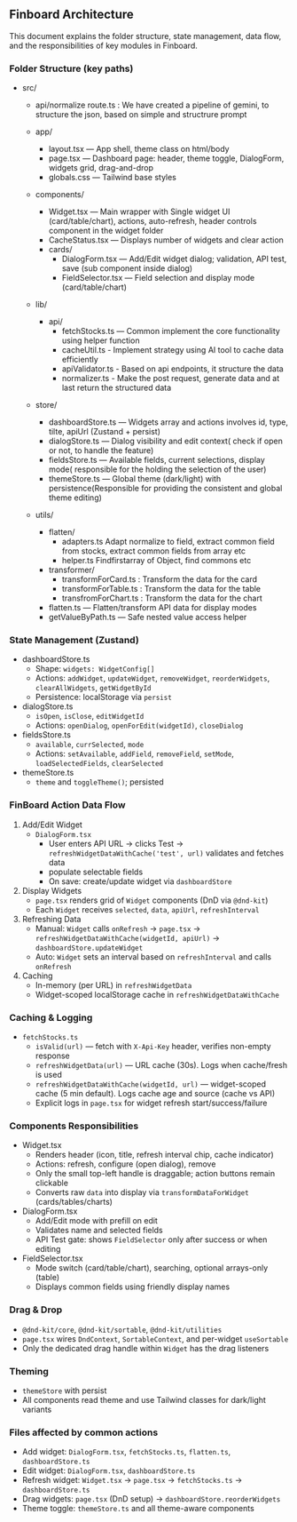 ## Finboard Architecture

This document explains the folder structure, state management, data flow, and the responsibilities of key modules in Finboard.

### Folder Structure (key paths)
- src/
  - api/normalize
    route.ts : We have created a pipeline of gemini, to structure the json, based on simple and structrure prompt
  - app/
    - layout.tsx — App shell, theme class on html/body
    - page.tsx — Dashboard page: header, theme toggle, DialogForm, widgets grid, drag-and-drop
    - globals.css — Tailwind base styles
  - components/
    - Widget.tsx — Main wrapper with Single widget UI (card/table/chart), actions, auto-refresh, header controls component in the widget folder
    - CacheStatus.tsx — Displays number of widgets and clear action
    - cards/
      - DialogForm.tsx — Add/Edit widget dialog; validation, API test, save (sub component inside dialog)
      - FieldSelector.tsx — Field selection and display mode (card/table/chart)
  - lib/
    - api/
      - fetchStocks.ts —  Common implement the core functionality using helper function
      - cacheUtil.ts - Implement strategy using AI tool to cache data efficiently
      - apiValidator.ts - Based on api endpoints, it structure the data
      - normalizer.ts - Make the post request, generate data and at last return the structured data

  - store/
    - dashboardStore.ts — Widgets array and actions involves id, type, tilte, apiUrl (Zustand + persist)
    - dialogStore.ts — Dialog visibility and edit context( check if  open or not, to handle the feature)
    - fieldsStore.ts — Available fields, current selections, display mode( responsible for the holding the selection of the user)
    - themeStore.ts — Global theme (dark/light) with persistence(Responsible for providing the consistent and global theme editing)

  - utils/
    - flatten/
      - adapters.ts Adapt normalize to field, extract common field from stocks, extract common fields from array etc
      - helper.ts Findfirstarray of Object, find commons etc
    - transformer/
      - transformForCard.ts : Transform the data for the card
      - transformForTable.ts : Transform the data for the table
      - transfromForChart.ts : Transform the data for the chart
    - flatten.ts — Flatten/transform API data for display modes
    - getValueByPath.ts — Safe nested value access helper


### State Management (Zustand)
- dashboardStore.ts
  - Shape: `widgets: WidgetConfig[]`
  - Actions: `addWidget`, `updateWidget`, `removeWidget`, `reorderWidgets`, `clearAllWidgets`, `getWidgetById`
  - Persistence: localStorage via `persist`
- dialogStore.ts
  - `isOpen`, `isClose`, `editWidgetId`
  - Actions: `openDialog`, `openForEdit(widgetId)`, `closeDialog`
- fieldsStore.ts
  - `available`, `currSelected`, `mode`
  - Actions: `setAvailable`, `addField`, `removeField`, `setMode`, `loadSelectedFields`, `clearSelected`
- themeStore.ts
  - `theme` and `toggleTheme()`; persisted

### FinBoard Action Data Flow
1. Add/Edit Widget
   - `DialogForm.tsx`
     - User enters API URL → clicks Test → `refreshWidgetDataWithCache('test', url)` validates and fetches data
     - populate selectable fields
     - On save: create/update widget via `dashboardStore`
2. Display Widgets
   - `page.tsx` renders grid of `Widget` components (DnD via `@dnd-kit`)
   - Each `Widget` receives `selected`, `data`, `apiUrl`, `refreshInterval`
3. Refreshing Data
   - Manual: `Widget` calls `onRefresh` → `page.tsx` → `refreshWidgetDataWithCache(widgetId, apiUrl)` → `dashboardStore.updateWidget`
   - Auto: `Widget` sets an interval based on `refreshInterval` and calls `onRefresh`
4. Caching
   - In-memory (per URL) in `refreshWidgetData`
   - Widget-scoped localStorage cache in `refreshWidgetDataWithCache`

### Caching & Logging
- `fetchStocks.ts`
  - `isValid(url)` — fetch with `X-Api-Key` header, verifies non-empty response
  - `refreshWidgetData(url)` — URL cache (30s). Logs when cache/fresh is used
  - `refreshWidgetDataWithCache(widgetId, url)` — widget-scoped cache (5 min default). Logs cache age and source (cache vs API)
  - Explicit logs in `page.tsx` for widget refresh start/success/failure

### Components Responsibilities
- Widget.tsx
  - Renders header (icon, title, refresh interval chip, cache indicator)
  - Actions: refresh, configure (open dialog), remove
  - Only the small top-left handle is draggable; action buttons remain clickable
  - Converts raw `data` into display via `transformDataForWidget` (cards/tables/charts)
- DialogForm.tsx
  - Add/Edit mode with prefill on edit
  - Validates name and selected fields
  - API Test gate: shows `FieldSelector` only after success or when editing
- FieldSelector.tsx
  - Mode switch (card/table/chart), searching, optional arrays-only (table)
  - Displays common fields using friendly display names

### Drag & Drop
- `@dnd-kit/core`, `@dnd-kit/sortable`, `@dnd-kit/utilities`
- `page.tsx` wires `DndContext`, `SortableContext`, and per-widget `useSortable`
- Only the dedicated drag handle within `Widget` has the drag listeners

### Theming
- `themeStore` with persist
- All components read theme and use Tailwind classes for dark/light variants

### Files affected by common actions
- Add widget: `DialogForm.tsx`, `fetchStocks.ts`, `flatten.ts`, `dashboardStore.ts`
- Edit widget: `DialogForm.tsx`, `dashboardStore.ts`
- Refresh widget: `Widget.tsx` → `page.tsx` → `fetchStocks.ts` → `dashboardStore.ts`
- Drag widgets: `page.tsx` (DnD setup) → `dashboardStore.reorderWidgets`
- Theme toggle: `themeStore.ts` and all theme-aware components

